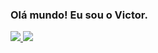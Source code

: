 ### Olá mundo! Eu sou o Victor.

<div>
  <a href="https://github.com/Jotave1">
    <img heigth="180em" src="https://github-readme-stats.vercel.app/api?username=Jotave1&count_private=true&show_icons=true&theme=github_dark"/>
    <img heigth="200em" src="https://github-readme-stats.vercel.app/api/top-langs/?username=Jotave1&layout=compact&count_private=true&show_icons=true&theme=github_dark"/>
</div>
